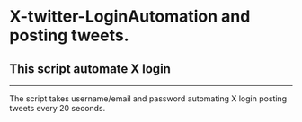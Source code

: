 # X-twitter-LoginAutomation and posting tweets.
This script automate X login
--------------------------------------------------------------------
---------------------------------------------------------------------
The script takes username/email and password automating X login posting tweets every 20 seconds.

